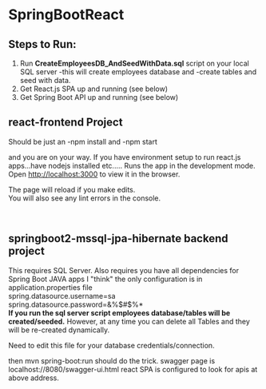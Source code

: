# SpringBootReact

## Steps to Run:

1. Run <strong>CreateEmployeesDB_AndSeedWithData.sql</strong> script on your local SQL server
-this will create employees database and
-create tables and seed with data.
2. Get React.js SPA up and running (see below)
3. Get Spring Boot API up and running (see below)



## react-frontend Project

Should be just an 
-npm install and
-npm start

and you are on your way. If you have environment setup to run react.js apps...have nodejs installed etc.....
Runs the app in the development mode.<br />
Open [http://localhost:3000](http://localhost:3000) to view it in the browser.

The page will reload if you make edits.<br />
You will also see any lint errors in the console.


<br>

## springboot2-mssql-jpa-hibernate backend project

This requires SQL Server.
Also requires you have all dependencies for Spring Boot JAVA apps
I "think" the only configuration is in application.properties file<br>
spring.datasource.username=sa<br>
spring.datasource.password=&%$#$%*<br>
<strong>If you run the sql server script employees database/tables will be created/seeded.</strong>
However, at any time you can delete all Tables and they will be re-created dynamically.</strong>

Need to edit this file for your database credentials/connection.

then mvn spring-boot:run should do the trick.
swagger page is localhost://8080/swagger-ui.html
react SPA is configured to look for apis at above address.







